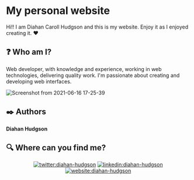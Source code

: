 #  My personal website

Hi!! I am Diahan Caroll Hudgson and this is my website. Enjoy it as I enjoyed creating it. :heart: 


## :question: Who am I?
<p align='center'>

Web developer, with knowledge and experience, working in web technologies, delivering quality work. I'm passionate about creating and developing web interfaces.

</p>


![Screenshot from 2021-06-16 17-25-39](https://user-images.githubusercontent.com/51680831/122302891-592f8680-cec8-11eb-8178-20630df1730d.png)



## :black_nib: Authors 

**Diahan Hudgson** 

## :mag: Where can you find me?

<p align="center">
<a href="https://twitter.com/diacaroll" target="_blank">
    <img src="https://img.icons8.com/bubbles/100/000000/twitter.png"/ alt="twitter:diahan-hudgson"></a>
<a href="https://www.linkedin.com/in/diahan-hudgson/" target="_blank">
    <img src="https://img.icons8.com/bubbles/100/000000/linkedin.png"/ alt="linkedin:diahan-hudgson"></a>
<a href="https://diahancaroll.vercel.app/" target="_blank">    
    <img src="https://img.icons8.com/bubbles/100/000000/web.png"/ alt="website:diahan-hudgson"></a>
</p>

